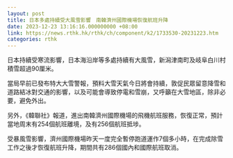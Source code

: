 ```yaml
---
layout: post
title: 日本多處持續受大風雪影響　南韓濟州國際機場恢復航班升降
date: 2023-12-23 13:16:16.000000000 +08:00
link: https://news.rthk.hk/rthk/ch/component/k2/1733530-20231223.htm
categories: rthk
---
```


日本持續受寒流影響，日本海沿岸等多處持續有大風雪，新潟津南町及岐阜白川村積雪超過90厘米。

當局早前已發布特大大雪警報，預料大雪天氣今日將會持續，敦促民眾留意降雪和道路結冰對交通的影響，以及可能會導致停電和雪崩，又呼籲在大雪地區，除非必要，避免外出。

另外，《韓聯社》報道，進出南韓濟州國際機場的飛機航班服務，恢復正常，預計當地周末有254個航班離境，及有256個航班抵埗。

受暴風雪影響，濟州國際機場昨天一度完全暫停跑道運作7個多小時，在完成除雪工作之後才恢復航班升降，期間共有286個國內和國際航班取消。
